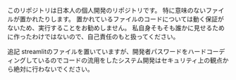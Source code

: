 このリポジトリは日本人の個人開発のリポジトリです。
特に意味のないファイルが置かれたりします。
置かれているファイルのコードについては動く保証がないため、実行することをお勧めしません。
私自身そもそも誰かに見せるために作ったわけではないので、自己責任のもと扱ってください。

追記
streamlitのファイルを置いていますが、開発者パスワードをハードコーディングしているのでコードの流用をしたシステム開発はセキュリティ上の観点から絶対に行わないでください。
